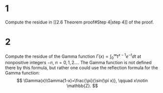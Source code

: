# 1 

Compute the residue in [[2.6 Theorem proof#Step 4|step 4]] of the proof.

# 2

Compute the residue of the Gamma function $\Gamma(x)=\int_0^\infty t^{x-1}e^{-t}dt$ at nonpositive integers $-n$, $n=0,1,2\ldots$. The Gamma function is not defined there by this formula, but rather one could use the reflection formula for the Gamma function:
$$
\Gamma(x)\Gamma(1-x)=\frac{\pi}{\sin(\pi x)}, \qquad x\notin \mathbb{Z}.
$$
